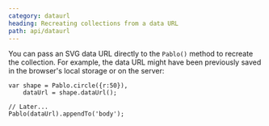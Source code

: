 ```yaml
---
category: dataurl
heading: Recreating collections from a data URL
path: api/dataurl
---
```



You can pass an SVG data URL directly to the `Pablo()` method to recreate the collection. For example, the data URL might have been previously saved in the browser's local storage or on the server:

    var shape = Pablo.circle({r:50}),
        dataUrl = shape.dataUrl();

    // Later...
    Pablo(dataUrl).appendTo('body');
